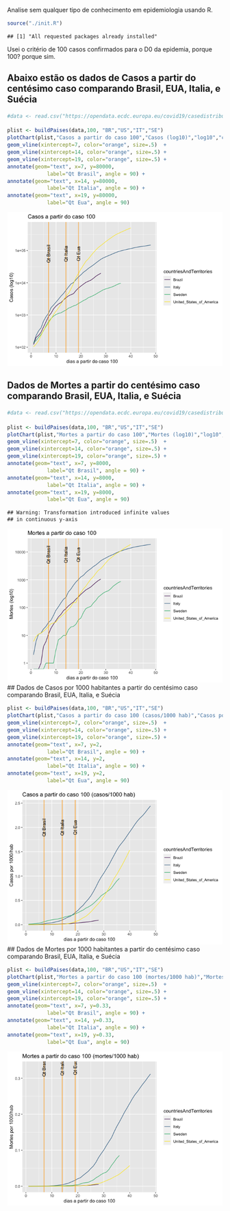 Analise sem qualquer tipo de conhecimento em epidemiologia usando R.

``` r
source("./init.R")
```

    ## [1] "All requested packages already installed"

Usei o critério de 100 casos confirmados para o D0 da epidemia, porque
100? porque sim.

Abaixo estão os dados de Casos a partir do centésimo caso comparando Brasil, EUA, Italia, e Suécia
--------------------------------------------------------------------------------------------------

``` r
#data <- read.csv("https://opendata.ecdc.europa.eu/covid19/casedistribution/csv", na.strings = "", fileEncoding = "UTF-8-BOM")

plist <- buildPaises(data,100, "BR","US","IT","SE")
plotChart(plist,"Casos a partir do caso 100","Casos (log10)","log10","cum_cases") +
geom_vline(xintercept=7, color="orange", size=.5)  +
geom_vline(xintercept=14, color="orange", size=.5) +
geom_vline(xintercept=19, color="orange", size=.5) +
annotate(geom="text", x=7, y=80000,
             label="Qt Brasil", angle = 90) +
annotate(geom="text", x=14, y=80000,
             label="Qt Italia", angle = 90) +
annotate(geom="text", x=19, y=80000,
             label="Qt Eua", angle = 90)
```

![](readme_files/figure-markdown_github/unnamed-chunk-1-1.png)

Dados de Mortes a partir do centésimo caso comparando Brasil, EUA, Italia, e Suécia
-----------------------------------------------------------------------------------

``` r
#data <- read.csv("https://opendata.ecdc.europa.eu/covid19/casedistribution/csv", na.strings = "", fileEncoding = "UTF-8-BOM")

plist <- buildPaises(data,100, "BR","US","IT","SE")
plotChart(plist,"Mortes a partir do caso 100","Mortes (log10)","log10","cum_deaths") +
geom_vline(xintercept=7, color="orange", size=.5)  +
geom_vline(xintercept=14, color="orange", size=.5) +
geom_vline(xintercept=19, color="orange", size=.5) +
annotate(geom="text", x=7, y=8000,
             label="Qt Brasil", angle = 90) +
annotate(geom="text", x=14, y=8000,
             label="Qt Italia", angle = 90) +
annotate(geom="text", x=19, y=8000,
             label="Qt Eua", angle = 90)
```

    ## Warning: Transformation introduced infinite values
    ## in continuous y-axis

![](readme_files/figure-markdown_github/unnamed-chunk-2-1.png) \#\#
Dados de Casos por 1000 habitantes a partir do centésimo caso comparando
Brasil, EUA, Italia, e Suécia

``` r
plist <- buildPaises(data,100, "BR","US","IT","SE")
plotChart(plist,"Casos a partir do caso 100 (casos/1000 hab)","Casos por 1000/hab","identity","cum_cases_1000") +
geom_vline(xintercept=7, color="orange", size=.5)  +
geom_vline(xintercept=14, color="orange", size=.5) +
geom_vline(xintercept=19, color="orange", size=.5) +
annotate(geom="text", x=7, y=2,
             label="Qt Brasil", angle = 90) +
annotate(geom="text", x=14, y=2,
             label="Qt Italia", angle = 90) +
annotate(geom="text", x=19, y=2,
             label="Qt Eua", angle = 90)
```

![](readme_files/figure-markdown_github/unnamed-chunk-3-1.png) \#\#
Dados de Mortes por 1000 habitantes a partir do centésimo caso
comparando Brasil, EUA, Italia, e Suécia

``` r
plist <- buildPaises(data,100, "BR","US","IT","SE")
plotChart(plist,"Mortes a partir do caso 100 (mortes/1000 hab)","Mortes por 1000/hab","identity","cum_deaths_1000") +
geom_vline(xintercept=7, color="orange", size=.5)  +
geom_vline(xintercept=14, color="orange", size=.5) +
geom_vline(xintercept=19, color="orange", size=.5) +
annotate(geom="text", x=7, y=0.33,
             label="Qt Brasil", angle = 90) +
annotate(geom="text", x=14, y=0.33,
             label="Qt Italia", angle = 90) +
annotate(geom="text", x=19, y=0.33,
             label="Qt Eua", angle = 90)
```

![](readme_files/figure-markdown_github/unnamed-chunk-4-1.png)
